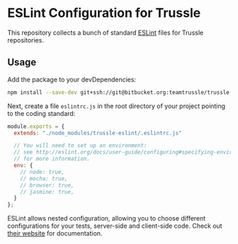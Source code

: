 # ESLint Configuration for Trussle

This repository collects a bunch of standard [ESLint](http://eslint.org/) files for Trussle repositories.

## Usage

Add the package to your devDependencies:

```sh
npm install --save-dev git+ssh://git@bitbucket.org:teamtrussle/trussle-eslint.git
```

Next, create a file `eslintrc.js` in the root directory of your project pointing to the coding standard:

```js
module.exports = {
  extends: "./node_modules/trussle-eslint/.eslintrc.js"

  // You will need to set up an environment:
  // see http://eslint.org/docs/user-guide/configuring#specifying-environments
  // for more information.
  env: {
    // node: true,
    // mocha: true,
    // browser: true,
    // jasmine: true,
  }
};
```

ESLint allows nested configuration, allowing you to choose different configurations for your tests, server-side and client-side code. Check out [their website](http://eslint.org/docs/user-guide/configuring#using-configuration-files) for documentation.

